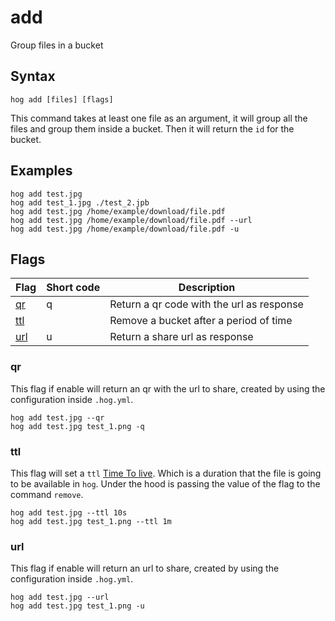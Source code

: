 add
==========

Group files in a bucket

## Syntax
```
hog add [files] [flags]
```

This command takes at least one file as an argument, it will group all the files and group them inside a bucket.
Then it will return the `id` for the bucket.

## Examples

```
hog add test.jpg
hog add test_1.jpg ./test_2.jpb
hog add test.jpg /home/example/download/file.pdf
hog add test.jpg /home/example/download/file.pdf --url
hog add test.jpg /home/example/download/file.pdf -u
```

## Flags
| Flag         | Short code | Description                               | 
| -------      | ------     | -------                                   | 
| [qr](#qr)    | q          | Return a qr code with the url as response |
| [ttl](#ttl)  |            | Remove a bucket after a period of time    |
| [url](#url)  | u          | Return a share url as response            |

### qr

This flag if enable will return an qr with the url to share, created by using the configuration inside `.hog.yml`. 

```
hog add test.jpg --qr
hog add test.jpg test_1.png -q
```

### ttl

This flag will set a `ttl` [Time To live][time-to-live]. Which is a duration that the file is going to be available
in `hog`. Under the hood is passing the value of the flag to the command `remove`.

```
hog add test.jpg --ttl 10s
hog add test.jpg test_1.png --ttl 1m
```

### url

This flag if enable will return an url to share, created by using the configuration inside `.hog.yml`. 

```
hog add test.jpg --url
hog add test.jpg test_1.png -u
```

[time-to-live]: https://www.cloudflare.com/learning/cdn/glossary/time-to-live-ttl/